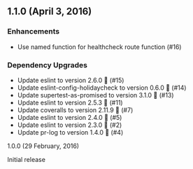 ## 1.1.0 (April 3, 2016)

### Enhancements

* Use named function for healthcheck route function (#16)

### Dependency Upgrades

* Update eslint to version 2.6.0 🚀 (#15)
* Update eslint-config-holidaycheck to version 0.6.0 🚀 (#14)
* Update supertest-as-promised to version 3.1.0 🚀 (#13)
* Update eslint to version 2.5.3 🚀 (#11)
* Update coveralls to version 2.11.9 🚀 (#7)
* Update eslint to version 2.4.0 🚀 (#5)
* Update eslint to version 2.3.0 🚀 (#2)
* Update pr-log to version 1.4.0 🚀 (#4)

1.0.0 (29 February, 2016)

Initial release
